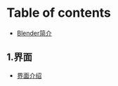 # Table of contents

* [Blender简介](README.md)

## 1.界面

* [界面介绍](1.-jie-mian/jie-mian-jie-shao.md)

